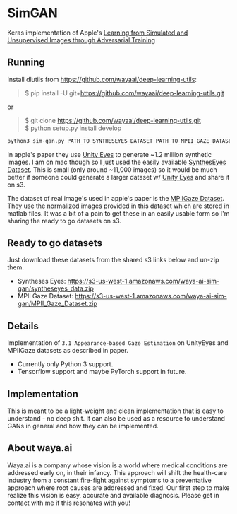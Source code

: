 # SimGAN
Keras implementation of Apple's [Learning from Simulated and Unsupervised Images through Adversarial Training](https://arxiv.org/pdf/1612.07828v1.pdf)

## Running

Install dlutils from https://github.com/wayaai/deep-learning-utils:

> $ pip install -U git+https://github.com/wayaai/deep-learning-utils.git  

or  

> $ git clone https://github.com/wayaai/deep-learning-utils.git  
> $ python setup.py install develop


```python
python3 sim-gan.py PATH_TO_SYNTHESEYES_DATASET PATH_TO_MPII_GAZE_DATASET
```

In apple's paper they use [Unity Eyes](http://www.cl.cam.ac.uk/research/rainbow/projects/unityeyes/) to generate ~1.2 million synthetic images. I am on mac though so I just used the easily available [SynthesEyes Dataset](https://www.cl.cam.ac.uk/research/rainbow/projects/syntheseyes/). This is small (only around ~11,000 images) so it would be much better if someone could generate a larger dataset w/ [Unity Eyes](http://www.cl.cam.ac.uk/research/rainbow/projects/unityeyes/) and share it on s3.

The dataset of real image's used in apple's paper is the [MPIIGaze Dataset](https://www.mpi-inf.mpg.de/departments/computer-vision-and-multimodal-computing/research/gaze-based-human-computer-interaction/appearance-based-gaze-estimation-in-the-wild-mpiigaze/). They use the normalized images provided in this dataset which are stored in matlab files. It was a bit of a pain to get these in an easily usable form so I'm sharing the ready to go datasets on s3.

## Ready to go datasets
Just download these datasets from the shared s3 links below and un-zip them.
* Syntheses Eyes: https://s3-us-west-1.amazonaws.com/waya-ai-sim-gan/syntheseyes_data.zip
* MPII Gaze Dataset: https://s3-us-west-1.amazonaws.com/waya-ai-sim-gan/MPII_Gaze_Dataset.zip

## Details
Implementation of `3.1 Appearance-based Gaze Estimation` on UnityEyes and MPIIGaze datasets as described in paper.

* Currently only Python 3 support.
* Tensorflow support and maybe PyTorch support in future.

## Implementation
This is meant to be a light-weight and clean implementation that is easy to understand - no deep shit. It can also be used as a resource to understand GANs in general and how they can be implemented.

## About waya.ai
Waya.ai is a company whose vision is a world where medical conditions are addressed early on, in their infancy. This approach will shift the health-care industry from a constant fire-fight against symptoms to a preventative approach where root causes are addressed and fixed. Our first step to make realize this vision is easy, accurate and available diagnosis. Please get in contact with me if this resonates with you!

